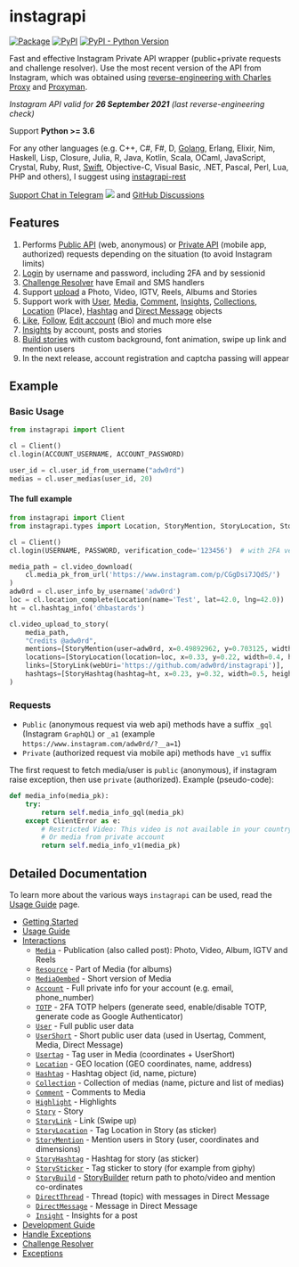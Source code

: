 # instagrapi

[![Package](https://github.com/adw0rd/instagrapi/actions/workflows/python-package.yml/badge.svg?branch=master)](https://github.com/adw0rd/instagrapi/actions/workflows/python-package.yml)
[![PyPI](https://img.shields.io/pypi/v/instagrapi)][pypi]
[![PyPI - Python Version](https://img.shields.io/pypi/pyversions/instagrapi)][pypi]

Fast and effective Instagram Private API wrapper (public+private requests and challenge resolver). Use the most recent version of the API from Instagram, which was obtained using [reverse-engineering with Charles Proxy](https://adw0rd.com/2020/03/26/sniffing-instagram-charles-proxy/en/) and [Proxyman](https://proxyman.io/).

*Instagram API valid for **26 September 2021** (last reverse-engineering check)*

Support **Python >= 3.6**

For any other languages (e.g. C++, C#, F#, D, [Golang](https://github.com/adw0rd/instagrapi-rest/tree/main/golang), Erlang, Elixir, Nim, Haskell, Lisp, Closure, Julia, R, Java, Kotlin, Scala, OCaml, JavaScript, Crystal, Ruby, Rust, [Swift](https://github.com/adw0rd/instagrapi-rest/tree/main/swift), Objective-C, Visual Basic, .NET, Pascal, Perl, Lua, PHP and others), I suggest using [instagrapi-rest](https://github.com/adw0rd/instagrapi-rest)

[Support Chat in Telegram](https://t.me/instagrapi)
![](https://gist.githubusercontent.com/m8rge/4c2b36369c9f936c02ee883ca8ec89f1/raw/c03fd44ee2b63d7a2a195ff44e9bb071e87b4a40/telegram-single-path-24px.svg) and [GitHub Discussions](https://github.com/adw0rd/instagrapi/discussions)

## Features

1. Performs [Public API](https://adw0rd.github.io/instagrapi/usage-guide/fundamentals.html) (web, anonymous) or [Private API](https://adw0rd.github.io/instagrapi/usage-guide/fundamentals.html) (mobile app, authorized) requests depending on the situation (to avoid Instagram limits)
2. [Login](https://adw0rd.github.io/instagrapi/usage-guide/interactions.html) by username and password, including 2FA and by sessionid
3. [Challenge Resolver](https://adw0rd.github.io/instagrapi/usage-guide/challenge_resolver.html) have Email and SMS handlers
4. Support [upload](https://adw0rd.github.io/instagrapi/usage-guide/media.html) a Photo, Video, IGTV, Reels, Albums and Stories
5. Support work with [User](https://adw0rd.github.io/instagrapi/usage-guide/user.html), [Media](https://adw0rd.github.io/instagrapi/usage-guide/media.html), [Comment](https://adw0rd.github.io/instagrapi/usage-guide/comment.html), [Insights](https://adw0rd.github.io/instagrapi/usage-guide/insight.html), [Collections](https://adw0rd.github.io/instagrapi/usage-guide/collection.html), [Location](https://adw0rd.github.io/instagrapi/usage-guide/location.html) (Place), [Hashtag](https://adw0rd.github.io/instagrapi/usage-guide/hashtag.html) and [Direct Message](https://adw0rd.github.io/instagrapi/usage-guide/direct.html) objects
6. [Like](https://adw0rd.github.io/instagrapi/usage-guide/media.html), [Follow](https://adw0rd.github.io/instagrapi/usage-guide/user.html), [Edit account](https://adw0rd.github.io/instagrapi/usage-guide/account.html) (Bio) and much more else
7. [Insights](https://adw0rd.github.io/instagrapi/usage-guide/insight.html) by account, posts and stories
8. [Build stories](https://adw0rd.github.io/instagrapi/usage-guide/story.html) with custom background, font animation, swipe up link and mention users
9. In the next release, account registration and captcha passing will appear

## Example

### Basic Usage

``` python
from instagrapi import Client

cl = Client()
cl.login(ACCOUNT_USERNAME, ACCOUNT_PASSWORD)

user_id = cl.user_id_from_username("adw0rd")
medias = cl.user_medias(user_id, 20)
```

#### The full example

``` python
from instagrapi import Client
from instagrapi.types import Location, StoryMention, StoryLocation, StoryLink, StoryHashtag

cl = Client()
cl.login(USERNAME, PASSWORD, verification_code='123456')  # with 2FA verification_code

media_path = cl.video_download(
    cl.media_pk_from_url('https://www.instagram.com/p/CGgDsi7JQdS/')
)
adw0rd = cl.user_info_by_username('adw0rd')
loc = cl.location_complete(Location(name='Test', lat=42.0, lng=42.0))
ht = cl.hashtag_info('dhbastards')

cl.video_upload_to_story(
    media_path,
    "Credits @adw0rd",
    mentions=[StoryMention(user=adw0rd, x=0.49892962, y=0.703125, width=0.8333333333333334, height=0.125)],
    locations=[StoryLocation(location=loc, x=0.33, y=0.22, width=0.4, height=0.7)],
    links=[StoryLink(webUri='https://github.com/adw0rd/instagrapi')],
    hashtags=[StoryHashtag(hashtag=ht, x=0.23, y=0.32, width=0.5, height=0.22)],
)
```

### Requests

* `Public` (anonymous request via web api) methods have a suffix `_gql` (Instagram `GraphQL`) or `_a1` (example `https://www.instagram.com/adw0rd/?__a=1`)
* `Private` (authorized request via mobile api) methods have `_v1` suffix

The first request to fetch media/user is `public` (anonymous), if instagram raise exception, then use `private` (authorized).
Example (pseudo-code):

``` python
def media_info(media_pk):
    try:
        return self.media_info_gql(media_pk)
    except ClientError as e:
        # Restricted Video: This video is not available in your country.
        # Or media from private account
        return self.media_info_v1(media_pk)
```

## Detailed Documentation

To learn more about the various ways `instagrapi` can be used, read the [Usage Guide](usage-guide/fundamentals.md) page.

* [Getting Started](getting-started.md)
* [Usage Guide](usage-guide/fundamentals.md)
* [Interactions](usage-guide/interactions.md)
  * [`Media`](usage-guide/media.md) - Publication (also called post): Photo, Video, Album, IGTV and Reels
  * [`Resource`](usage-guide/media.md) - Part of Media (for albums)
  * [`MediaOembed`](usage-guide/media.md) - Short version of Media
  * [`Account`](usage-guide/account.md) - Full private info for your account (e.g. email, phone_number)
  * [`TOTP`](usage-guide/totp.md) - 2FA TOTP helpers (generate seed, enable/disable TOTP, generate code as Google Authenticator)
  * [`User`](usage-guide/user.md) - Full public user data
  * [`UserShort`](usage-guide/user.md) - Short public user data (used in Usertag, Comment, Media, Direct Message)
  * [`Usertag`](usage-guide/user.md) - Tag user in Media (coordinates + UserShort)
  * [`Location`](usage-guide/location.md) - GEO location (GEO coordinates, name, address)
  * [`Hashtag`](usage-guide/hashtag.md) - Hashtag object (id, name, picture)
  * [`Collection`](usage-guide/collection.md) - Collection of medias (name, picture and list of medias)
  * [`Comment`](usage-guide/comment.md) - Comments to Media
  * [`Highlight`](usage-guide/highlight.md) - Highlights
  * [`Story`](usage-guide/story.md) - Story
  * [`StoryLink`](usage-guide/story.md) - Link (Swipe up)
  * [`StoryLocation`](usage-guide/story.md) - Tag Location in Story (as sticker)
  * [`StoryMention`](usage-guide/story.md) - Mention users in Story (user, coordinates and dimensions)
  * [`StoryHashtag`](usage-guide/story.md) - Hashtag for story (as sticker)
  * [`StorySticker`](usage-guide/story.md) - Tag sticker to story (for example from giphy)
  * [`StoryBuild`](usage-guide/story.md) - [StoryBuilder](https://github.com/adw0rd/instagrapi/blob/master/instagrapi/story.py) return path to photo/video and mention co-ordinates
  * [`DirectThread`](usage-guide/direct.md) - Thread (topic) with messages in Direct Message
  * [`DirectMessage`](usage-guide/direct.md) - Message in Direct Message
  * [`Insight`](usage-guide/insight.md) - Insights for a post
* [Development Guide](development-guide.md)
* [Handle Exceptions](usage-guide/handle_exception.md)
* [Challenge Resolver](usage-guide/challenge_resolver.md)
* [Exceptions](exceptions.md)

[ci]: https://github.com/adw0rd/instagrapi/actions
[pypi]: https://pypi.org/project/instagrapi/
